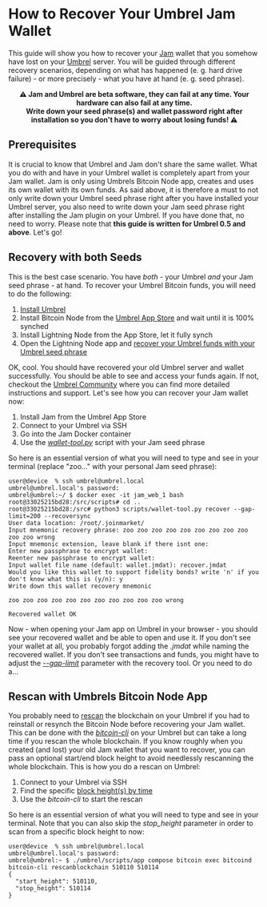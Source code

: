 # How to Recover Your Umbrel Jam Wallet

This guide will show you how to recover your [Jam](https://github.com/joinmarket-webui/jam) wallet that you somehow have lost on your [Umbrel](https://github.com/getumbrel/umbrel) server. You will be guided through different recovery scenarios, depending on what has happened (e. g. hard drive failure) - or more precisely - what you have at hand (e. g. seed phrase).

<p align="center"><strong>⚠️ Jam and Umbrel are beta software, they can fail at any time. Your hardware can also fail at any time.<br/>Write down your seed phrase(s) and wallet password right after installation so you don't have to worry about losing funds! ⚠️</strong></p>

## Prerequisites
It is crucial to know that Umbrel and Jam don't share the same wallet. What you do with and have in your Umbrel wallet is completely apart from your Jam wallet. Jam is only using Umbrels Bitcoin Node app, creates and uses its own wallet with its own funds. As said above, it is therefore a must to not only write down your Umbrel seed phrase right after you have installed your Umbrel server, you also need to write down your Jam seed phrase right after installing the Jam plugin on your Umbrel. If you have done that, no need to worry. Please note that **this guide is written for Umbrel 0.5 and above**. Let's go!

## Recovery with both Seeds
This is the best case scenario. You have _both_ - your Umbrel _and_ your Jam seed phrase - at hand. To recover your Umbrel Bitcoin funds, you will need to do the following:
1. [Install Umbrel](https://github.com/getumbrel/umbrel#installing-umbrel)
2. Install Bitcoin Node from the [Umbrel App Store](https://github.com/getumbrel/umbrel#umbrel-app-store) and wait until it is 100% synched
3. Install Lightning Node from the App Store, let it fully synch
4. Open the Lightning Node app and [recover your Umbrel funds with your Umbrel seed phrase](https://twitter.com/umbrel/status/1562099972547690501)

OK, cool. You should have recovered your old Umbrel server and wallet successfully. You should be able to see and access your funds again. If not, checkout the [Umbrel Community](https://community.getumbrel.com) where you can find more detailed instructions and support. Let's see how you can recover your Jam wallet now:
1. Install Jam from the Umbrel App Store
2. Connect to your Umbrel via SSH
3. Go into the Jam Docker container
4. Use the [_wallet-tool.py_](https://jamdocs.org/FAQ/#can-i-import-an-existing-wallet) script with your Jam seed phrase

So here is an essential version of what you will need to type and see in your terminal (replace "zoo..." with your personal Jam seed phrase):
```
user@device  % ssh umbrel@umbrel.local
umbrel@umbrel.local's password: 
umbrel@umbrel:~/ $ docker exec -it jam_web_1 bash
root@33025215bd28:/src/scripts# cd ..
root@33025215bd28:/src# python3 scripts/wallet-tool.py recover --gap-limit=200 --recoversync
User data location: /root/.joinmarket/
Input mnemonic recovery phrase: zoo zoo zoo zoo zoo zoo zoo zoo zoo zoo zoo wrong
Input mnemonic extension, leave blank if there isnt one: 
Enter new passphrase to encrypt wallet: 
Reenter new passphrase to encrypt wallet: 
Input wallet file name (default: wallet.jmdat): recover.jmdat
Would you like this wallet to support fidelity bonds? write 'n' if you don't know what this is (y/n): y
Write down this wallet recovery mnemonic

zoo zoo zoo zoo zoo zoo zoo zoo zoo zoo zoo wrong

Recovered wallet OK
```

Now - when opening your Jam app on Umbrel in your browser - you should see your recovered wallet and be able to open and use it. If you don't see your wallet at all, you probably forgot adding the _.jmdat_ while naming the recovered wallet. If you don't see transactions and funds, you might have to adjust the [_--gap-limit_](https://blog.blockonomics.co/bitcoin-what-is-this-gap-limit-4f098e52d7e1) parameter with the recovery tool. Or you need to do a...

## Rescan with Umbrels Bitcoin Node App
You probably need to [rescan](https://developer.bitcoin.org/reference/rpc/rescanblockchain.html) the blockchain on your Umbrel if you had to reinstall or resynch the Bitcoin Node before recovering your Jam wallet. This can be done with the [_bitcoin-cli_](https://bitcoin.org/en/bitcoin-core/features/user-interface#cli) on your Umbrel but can take a long time if you rescan the whole blockchain. If you know roughly when you created (and lost) your old Jam wallet that you want to recover, you can pass an optional start/end block height to avoid needlessly rescanning the whole blockchain. This is how you do a rescan on Umbrel:
1. Connect to your Umbrel via SSH
2. Find the specific [block height(s) by time](https://timeinblocks.com)
3. Use the _bitcoin-cli_ to start the rescan 

So here is an essential version of what you will need to type and see in your terminal. Note that you can also skip the _stop_height_ parameter in order to scan from a specific block height to now:
```
user@device  % ssh umbrel@umbrel.local
umbrel@umbrel.local's password: 
umbrel@umbrel:~ $ ./umbrel/scripts/app compose bitcoin exec bitcoind bitcoin-cli rescanblockchain 510110 510114
{
  "start_height": 510110,
  "stop_height": 510114
}
```
